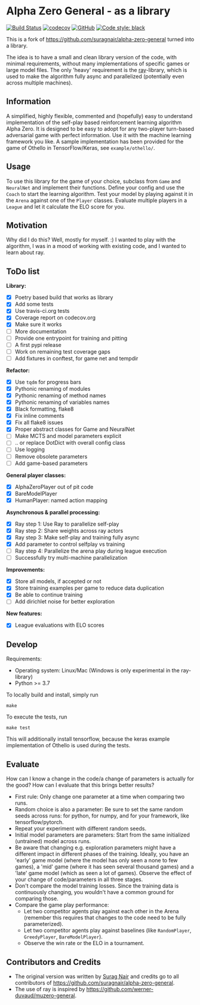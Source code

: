 # Alpha Zero General - as a library

[![Build Status](https://travis-ci.org/peldszus/alpha-zero-general-lib.svg?branch=master)](https://travis-ci.org/peldszus/alpha-zero-general-lib)
[![codecov](https://codecov.io/gh/peldszus/alpha-zero-general-lib/branch/master/graph/badge.svg)](https://codecov.io/gh/peldszus/alpha-zero-general-lib)
[![GitHub](https://img.shields.io/github/license/peldszus/alpha-zero-general-lib)](LICENSE)
[![Code style: black](https://img.shields.io/badge/code%20style-black-000000.svg)](https://github.com/ambv/black)

This is a fork of https://github.com/suragnair/alpha-zero-general turned into a library.

The idea is to have a small and clean library version of the code, with minimal requirements, without many implementations of specific games or large model files. The only 'heavy' requirement is the [ray](https://github.com/ray-project/ray/)-library, which is used to make the algorithm fully async and parallelized (potentially even across multiple machines).


## Information

A simplified, highly flexible, commented and (hopefully) easy to understand implementation of the self-play based reinforcement learning algorithm Alpha Zero. It is designed to be easy to adopt for any two-player turn-based adversarial game with perfect information. Use it with the machine learning framework you like. A sample implementation has been provided for the game of Othello in TensorFlow/Keras, see `example/othello/`.


## Usage

To use this library for the game of your choice, subclass from `Game` and `NeuralNet` and implement their functions. Define your config and use the `Coach` to start the learning algorithm. Test your model by playing against it in the `Arena` against one of the `Player` classes. Evaluate multiple players in a `League` and let it calculate the ELO score for you.


## Motivation

Why did I do this? Well, mostly for myself. :) I wanted to play with the algorithm, I was in a mood of working with existing code, and I wanted to learn about ray.


## ToDo list

**Library:**
* [x] Poetry based build that works as library
* [x] Add some tests
* [x] Use travis-ci.org tests
* [x] Coverage report on codecov.org
* [x] Make sure it works
* [ ] More documentation
* [ ] Provide one entrypoint for training and pitting
* [ ] A first pypi release
* [ ] Work on remaining test coverage gaps
* [ ] Add fixtures in conftest, for game net and tempdir

**Refactor:**
* [x] Use `tqdm` for progress bars
* [x] Pythonic renaming of modules
* [x] Pythonic renaming of method names
* [x] Pythonic renaming of variables names
* [x] Black formatting, flake8
* [x] Fix inline comments
* [x] Fix all flake8 issues
* [x] Proper abstract classes for Game and NeuralNet
* [ ] Make MCTS and model parameters explicit
* [ ] .. or replace DotDict with overall config class
* [ ] Use logging
* [ ] Remove obsolete parameters
* [ ] Add game-based parameters

**General player classes:**
* [x] AlphaZeroPlayer out of pit code
* [x] BareModelPlayer
* [x] HumanPlayer: named action mapping

**Asynchronous & parallel processing:**
* [x] Ray step 1: Use Ray to parallelize self-play
* [x] Ray step 2: Share weights across ray actors
* [x] Ray step 3: Make self-play and training fully async
* [x] Add parameter to control selfplay vs training
* [ ] Ray step 4: Parallelize the arena play during league execution
* [ ] Successfully try multi-machine parallelization

**Improvements:**
* [x] Store all models, if accepted or not
* [x] Store training examples per game to reduce data duplication
* [x] Be able to continue training
* [ ] Add dirichlet noise for better exploration

**New features:**
* [x] League evaluations with ELO scores


## Develop

Requirements:
* Operating system: Linux/Mac (Windows is only experimental in the ray-library)
* Python >= 3.7


To locally build and install, simply run
```
make
```

To execute the tests, run
```
make test
```

This will additionally install tensorflow, because the keras example implementation of Othello is used during the tests.


## Evaluate

How can I know a change in the code/a change of parameters is actually for the good? How can I evaluate that this brings better results?

* First rule: Only change one parameter at a time when comparing two runs.
* Random choice is also a parameter: Be sure to set the same random seeds across runs: for python, for numpy, and for your framework, like tensorflow/pytorch.
* Repeat your experiment with different random seeds.
* Initial model parameters are parameters: Start from the same initialized (untrained) model across runs.
* Be aware that changing e.g. exploration parameters might have a different impact in different phases of the training. Ideally, you have an 'early' game model (where the model has only seen a none to few games), a 'mid' game (where it has seen several thousand games) and a 'late' game model (which as seen a lot of games). Observe the effect of your change of code/parameters in all three stages.
* Don't compare the model training losses. Since the training data is continuously changing, you wouldn't have a common ground for comparing those.
* Compare the game play performance:
  * Let two competitor agents play against each other in the Arena (remember this requires that changes to the code need to be fully parameterized).
  * Let two competitor agents play against baselines (like `RandomPlayer`, `GreedyPlayer`, `BareModelPlayer`).
  * Observe the win rate or the ELO in a tournament.


## Contributors and Credits
* The original version was written by [Surag Nair](https://github.com/suragnair) and credits go to all contributors of https://github.com/suragnair/alpha-zero-general.
* The use of ray is inspired by https://github.com/werner-duvaud/muzero-general.
